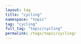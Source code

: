 ```yaml
---
layout: tag
title: "cycling"
namespace: "topic"
tag: "cycling"
full_tag: "topic/cycling"
permalink: /tags/topic/cycling/
---
```


